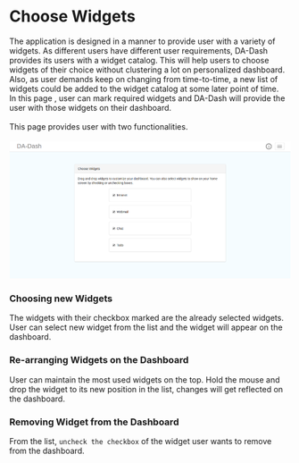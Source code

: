 # Choose Widgets

The application is designed in a manner to provide user with a variety of widgets. As different users have different user requirements, DA-Dash provides its users with a widget catalog. This will help users to choose widgets of their choice without clustering a lot on personalized dashboard. Also, as user demands keep on changing from time-to-time, a new list of widgets could be added to the widget catalog at some later point of time.<br/>
In this page , user can mark required widgets and DA-Dash will provide the user with those widgets on their dashboard.<br/><br/>
This page provides user with two functionalities.
<br/>
<br/>
![](imageedit_20_9654171243.png)
### Choosing new Widgets
The widgets with their checkbox marked are the already selected widgets. User can select new widget from the list and the widget will appear on the dashboard.
### Re-arranging Widgets on the Dashboard
User can maintain the most used widgets on the top.
Hold the mouse and drop the widget to its new position in the list, changes will get reflected on the dashboard.
### Removing Widget from the Dashboard
From the list, `uncheck the checkbox` of the widget user wants to remove from the dashboard.
